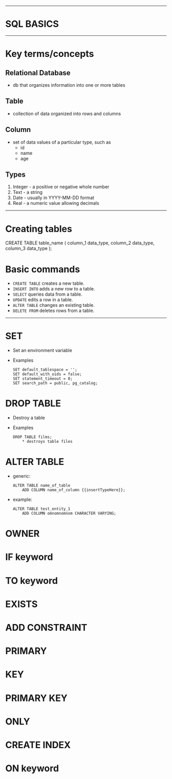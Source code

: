 ***************************************************************************
SQL BASICS
==========
***************************************************************************

Key terms/concepts
==================

Relational Database
-------------------
*   db that organizes information into one or more tables

Table
-----
*   collection of data organized into rows and columns

Column
------
*   set of data values of a particular type, such as
    *   id
    *   name
    *   age

Types
-----
1.  Integer - a positive or negative whole number
2.  Text - a string
3.  Date - usually in YYYY-MM-DD format
4.  Real - a numeric value allowing decimals

---------------------------------------------------------------

Creating tables
===============

CREATE TABLE table_name (
    column_1 data_type,
    column_2 data_type,
    column_3 data_type
);

Basic commands
==============
*   `CREATE TABLE`  creates a new table.
*   `INSERT INTO`   adds a new row to a table.
*   `SELECT`        queries data from a table.
*   `UPDATE`        edits a row in a table.
*   `ALTER TABLE`   changes an existing table.
*   `DELETE FROM`   deletes rows from a table.

---------------------------------------------------------------
SET
===
*   Set an environment variable
*   Examples

        SET default_tablespace = '';
        SET default_with_oids = false;
        SET statement_timeout = 0;
        SET search_path = public, pg_catalog;

DROP TABLE
==========

*   Destroy a table
*   Examples

        DROP TABLE films;
            * destroys table files

ALTER TABLE
===========
*   generic:

        ALTER TABLE name_of_table
            ADD COLUMN name_of_column {{insertTypeHere}};

*   example:

        ALTER TABLE test_entity_1
            ADD COLUMN omnomnomnom CHARACTER VARYING;


OWNER
=====

IF keyword
==========

TO keyword
==========

EXISTS
======

ADD CONSTRAINT
==============

PRIMARY
=======

KEY
===

PRIMARY KEY
===========

ONLY
====

CREATE INDEX
============

ON keyword
==========